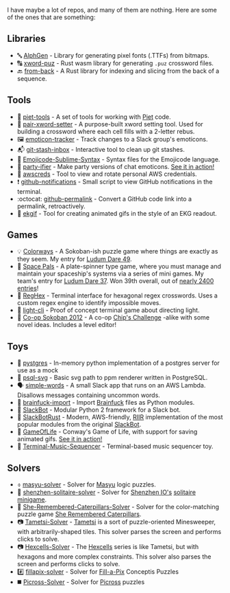 I have maybe a lot of repos, and many of them are nothing.
Here are some of the ones that are something:

## Libraries
- 🔤 [AlphGen](https://github.com/orez-/alphgen) -
  Library for generating pixel fonts (.TTFs) from bitmaps.
- 🔠 [xword-puz](https://github.com/orez-/xword-puz) -
  Rust wasm library for generating `.puz` crossword files.
- 🔙 [from-back](https://github.com/orez-/from-back) -
  A Rust library for indexing and slicing from the back of a sequence.

## Tools
- 🚥 [piet-tools](https://github.com/orez-/piet_tools) -
  A set of tools for working with [Piet](https://www.dangermouse.net/esoteric/piet.html) code.
- 🫛 [pair-xword-setter](https://github.com/orez-/pair-xword-setter) -
  A purpose-built xword setting tool.
  Used for building a crossword where each cell fills with a 2-letter rebus.
- 🖼️ [emoticon-tracker](https://github.com/orez-/emoticon-tracker) -
  Track changes to a Slack group's emoticons.
- 📬 [git-stash-inbox](https://github.com/orez-/git-stash-inbox) -
  Interactive tool to clean up git stashes.
- 🍇 [Emojicode-Sublime-Syntax](https://github.com/orez-/Emojicode-Sublime-Syntax) -
  Syntax files for the Emojicode language.
- 🎉 [party-ifier](https://github.com/orez-/party-ifier) -
  Make party versions of chat emoticons.
  [See it in action!](https://party-ifier.herokuapp.com/)
- 🎢 [awscreds](https://github.com/orez-/awscreds) -
  Tool to view and rotate personal AWS credentials.
- ❗️ [github-notifications](https://github.com/orez-/github-notifications) -
  Small script to view GitHub notifications in the terminal.
- :octocat: [github-permalink](https://github.com/orez-/github-permalink) -
  Convert a GitHub code link into a permalink, retroactively.
- 💓 [ekgif](https://github.com/orez-/ekgif) -
  Tool for creating animated gifs in the style of an EKG readout.

## Games
- 💡 [Colorways](https://github.com/orez-/Colorways) -
  A Sokoban-ish puzzle game where things are exactly as they seem.
  My entry for [Ludum Dare 49](https://ldjam.com/events/ludum-dare/49/$262170).
- 🚀 [Space Pals](https://github.com/Hamfisted/ld37) -
  A plate-spinner type game, where you must manage and maintain your spaceship's systems via a series of mini games.
  My team's entry for [Ludum Dare 37](https://web.archive.org/web/20210420144359/ludumdare.com/compo/ludum-dare-37/?action=preview&uid=38961).
  Won 39th overall, out of [nearly 2400 entries](https://web.archive.org/web/20161213122042/http://ludumdare.com/compo/ludum-dare-37/?action=preview)!
- 🔡 [RegHex](https://github.com/orez-/RegHex) -
  Terminal interface for hexagonal regex crosswords.
  Uses a custom regex engine to identify impossible moves.
- 🔦 [light-cli](https://github.com/orez-/light-cli) -
  Proof of concept terminal game about directing light.
- 👫 [Co-op Sokoban 2012](https://github.com/orez-/Orez-Summer-2012/tree/master/Sokoban) -
  A co-op [Chip's Challenge](https://en.wikipedia.org/wiki/Chip%27s_Challenge) -alike with some novel ideas.
  Includes a level editor!

## Toys
- 🐘 [pystgres](https://github.com/orez-/pystgres) -
  In-memory python implementation of a postgres server for use as a mock
- 🐘 [psql-svg](https://github.com/orez-/psql-svg) -
  Basic svg path to ppm renderer written in PostgreSQL.
- 🗣 [simple-words](https://github.com/orez-/simple-words) -
  A small Slack app that runs on an AWS Lambda.
  Disallows messages containing uncommon words.
- 🤯 [brainfuck-import](https://github.com/orez-/brainfuck-import) -
  Import [Brainfuck](https://en.wikipedia.org/wiki/Brainfuck) files as Python modules.
- 🤖 [SlackBot](https://github.com/orez-/SlackBot) -
  Modular Python 2 framework for a Slack bot.
- 🤖 [SlackBotRust](https://github.com/orez-/SlackBotRust) -
  Modern, AWS-friendly, [RIIR](https://acronyms.thefreedictionary.com/RIIR) implementation of the most popular modules from the original [SlackBot](https://github.com/orez-/SlackBot).
- 🦠 [GameOfLife](https://github.com/orez-/GameOfLife) -
  Conway's Game of Life, with support for saving animated gifs.
  [See it in action!](https://www.cs.mcgill.ca/~bshagi/GameOfLife/)
- 🎵 [Terminal-Music-Sequencer](https://github.com/orez-/Terminal-Music-Sequencer) -
  Terminal-based music sequencer toy.

## Solvers
- ⌽ [masyu-solver](https://github.com/orez-/masyu-solver) -
  Solver for [Masyu](https://en.wikipedia.org/wiki/Masyu) logic puzzles.
- 🐲 [shenzhen-solitaire-solver](https://github.com/orez-/shenzhen-solitaire-solver) -
  Solver for [Shenzhen IO's](https://store.steampowered.com/app/504210/SHENZHEN_IO/) [solitaire minigame](https://store.steampowered.com/app/570490/SHENZHEN_SOLITAIRE/).
- 🐛 [She-Remembered-Caterpillars-Solver](https://github.com/orez-/She-Remembered-Caterpillars-Solver) -
  Solver for the color-matching puzzle game [She Remembered Caterpillars](https://store.steampowered.com/app/470780/She_Remembered_Caterpillars/).
- 📷 [Tametsi-Solver](https://github.com/orez-/Tametsi-Solver) -
  [Tametsi](https://store.steampowered.com/app/709920/Tametsi/) is a sort of puzzle-oriented Minesweeper, with arbitrarily-shaped tiles.
  This solver parses the screen and performs clicks to solve.
- 📷 [Hexcells-Solver](https://github.com/orez-/Hexcells-Solver) -
  The [Hexcells](https://store.steampowered.com/app/265890/Hexcells/) series is like Tametsi, but with hexagons and more complex constraints.
  This solver also parses the screen and performs clicks to solve.
- #️⃣ [fillapix-solver](https://github.com/orez-/fillapix-solver) -
  Solver for [Fill-a-Pix](https://www.conceptispuzzles.com/index.aspx?uri=puzzle/fill-a-pix) Conceptis Puzzles
- ◼️ [Picross-Solver](https://github.com/orez-/Picross-Solver) -
  Solver for [Picross](https://en.wikipedia.org/wiki/Nonogram) puzzles
